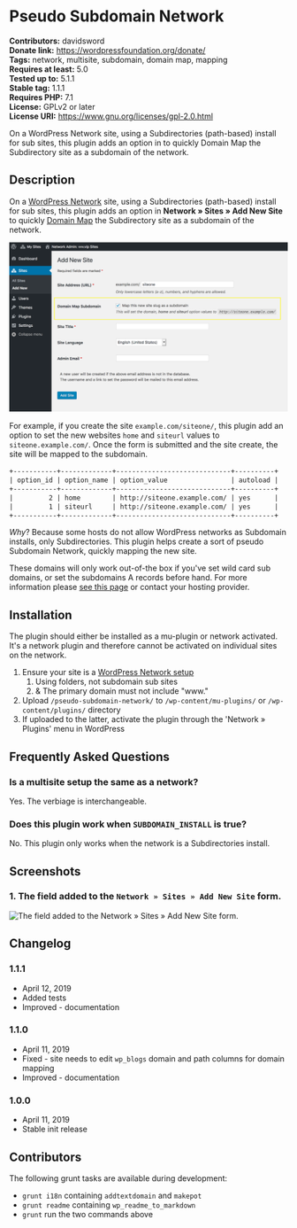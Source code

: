# Pseudo Subdomain Network #
**Contributors:**      davidsword  
**Donate link:**       https://wordpressfoundation.org/donate/  
**Tags:**              network, multisite, subdomain, domain map, mapping  
**Requires at least:** 5.0  
**Tested up to:**      5.1.1  
**Stable tag:**        1.1.1  
**Requires PHP:**      7.1  
**License:**           GPLv2 or later  
**License URI:**       https://www.gnu.org/licenses/gpl-2.0.html  

On a WordPress Network site, using a Subdirectories (path-based) install for sub sites, this plugin adds an option in to quickly Domain Map the Subdirectory site as a subdomain of the network.

## Description ##

On a [WordPress Network](https://codex.wordpress.org/Create_A_Network) site, using a Subdirectories (path-based) install for sub sites, this plugin adds an option in **Network » Sites » Add New Site** to quickly [Domain Map](https://wordpress.org/support/article/wordpress-multisite-domain-mapping/) the Subdirectory site as a subdomain of the network.

![](screenshot-1.png)

For example, if you create the site `example.com/siteone/`, this plugin add an option to set the new websites `home` and `siteurl` values to `siteone.example.com/`. Once the form is submitted and the site create, the site will be mapped to the subdomain.

```
+-----------+-------------+-----------------------------+----------+
| option_id | option_name | option_value                | autoload |
+-----------+-------------+-----------------------------+----------+
|         2 | home        | http://siteone.example.com/ | yes      |
|         1 | siteurl     | http://siteone.example.com/ | yes      |
+-----------+-------------+-----------------------------+----------+
```

_Why_? Because some hosts do not allow WordPress networks as Subdomain installs, only Subdirectories. This plugin helps create a sort of pseudo Subdomain Network, quickly mapping the new site.

These domains will only work out-of-the box if you've set wild card sub domains, or set the subdomains A records before hand. For more information please [see this page](https://codex.wordpress.org/Create_A_Network) or contact your hosting provider.

## Installation ##

The plugin should either be installed as a mu-plugin or network activated. It's a network plugin and therefore cannot be activated on individual sites on the network.

1. Ensure your site is a [WordPress Network setup](https://codex.wordpress.org/Create_A_Network)
	1. Using folders, not subdomain sub sites
	1. & The primary domain must not include "www."
1. Upload `/pseudo-subdomain-network/` to `/wp-content/mu-plugins/` or `/wp-content/plugins/` directory
1. If uploaded to the latter, activate the plugin through the 'Network » Plugins' menu in WordPress

## Frequently Asked Questions ##

### Is a multisite setup the same as a network? ###

Yes. The verbiage is interchangeable.

### Does this plugin work when `SUBDOMAIN_INSTALL` is true? ###

No. This plugin only works when the network is a Subdirectories install.

## Screenshots ##

### 1. The field added to the `Network » Sites » Add New Site` form. ###
![The field added to the `Network » Sites » Add New Site` form.](http://ps.w.org/pseudo-subdomain-network/assets/screenshot-1.png)


## Changelog ##

### 1.1.1 ###
* April 12, 2019
* Added tests
* Improved - documentation

### 1.1.0 ###
* April 11, 2019
* Fixed - site needs to edit `wp_blogs` domain and path columns for domain mapping
* Improved - documentation

### 1.0.0 ###
* April 11, 2019
* Stable init release

## Contributors ##

The following grunt tasks are available during development:

* `grunt i18n` containing `addtextdomain` and `makepot`
* `grunt readme` containing `wp_readme_to_markdown`
* `grunt` run the two commands above
